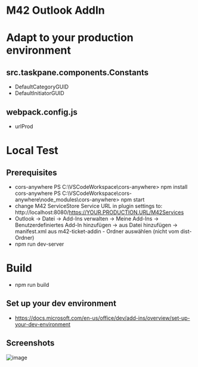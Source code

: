 # M42 Outlook AddIn

# Adapt to your production environment
## src.taskpane.components.Constants
- DefaultCategoryGUID
- DefaultInitiatorGUID
## webpack.config.js
- urlProd

# Local Test
## Prerequisites
- cors-anywhere
    PS C:\VSCodeWorkspace\cors-anywhere> npm install cors-anywhere
    PS C:\VSCodeWorkspace\cors-anywhere\node_modules\cors-anywhere> npm start
- change M42 ServiceStore Service URL in plugin settings to:
    http://localhost:8080/https://YOUR.PRODUCTION.URL/M42Services
- Outlook -> Datei -> Add-Ins verwalten -> Meine Add-Ins -> Benutzerdefiniertes Add-In hinzufügen
    -> aus Datei hinzufügen -> manifest.xml aus m42-ticket-addin - Ordner auswählen (nicht vom dist-Ordner)
- npm run dev-server

# Build
- npm run build

## Set up your dev environment
- https://docs.microsoft.com/en-us/office/dev/add-ins/overview/set-up-your-dev-environment

## Screenshots
![image](https://user-images.githubusercontent.com/81413189/149336317-57d0cdd9-5b4e-4f7d-a7c6-a3c4675142ff.png)
